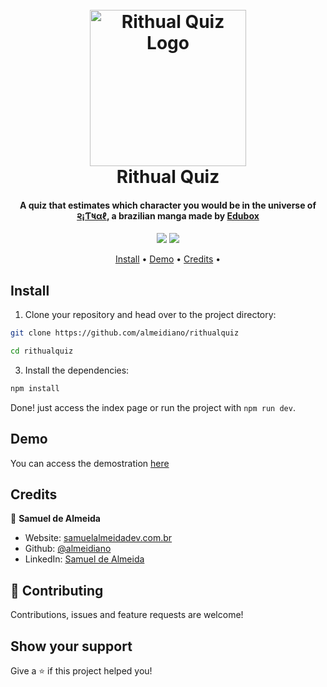 <h1 align="center">
  <br>
  <a href="#"><img src="https://a.pomf.cat/bjfmaq.png" alt="Rithual Quiz Logo" width="250"></a>
  <br>
  Rithual Quiz
  <br>
</h1>

<h4 align="center">A quiz that estimates which character you would be in the universe of <a href="https://tapas.io/series/Rithual_manga">૨¡Ƭષαℓ</a>, a brazilian manga made by <a href="https://tapas.io/87114774edu">Edubox</a></h4>

<p align="center">
  <a href="#"><img src="https://img.shields.io/badge/TypeScript-4.9-blue" /></a>
  <a href="#"><img src="https://img.shields.io/badge/Documentation-Yes-brightgreen" /></a> 
</p>

<p align="center">
  <a href="#install">Install</a> •
  <a href="#demo">Demo</a> •
  <a href="#credits">Credits</a> •
</p>

## Install 

1. Clone your repository and head over to the project directory: 

```sh
git clone https://github.com/almeidiano/rithualquiz

cd rithualquiz
```

3. Install the dependencies: 

```sh
npm install
```

Done! just access the index page or run the project with ```npm run dev```.

## Demo
You can access the demostration <a href="https://almeidiano.github.io/rithualquiz">here</a>

## Credits

👤 **Samuel de Almeida**

* Website: [samuelalmeidadev.com.br](https://samuelalmeidadev.com.br/)
* Github: [@almeidiano](https://github.com/almeidiano)
* LinkedIn: [Samuel de Almeida](https://br.linkedin.com/in/samuel-de-almeida)

## 🤝 Contributing

Contributions, issues and feature requests are welcome!

## Show your support

Give a ⭐️ if this project helped you!

